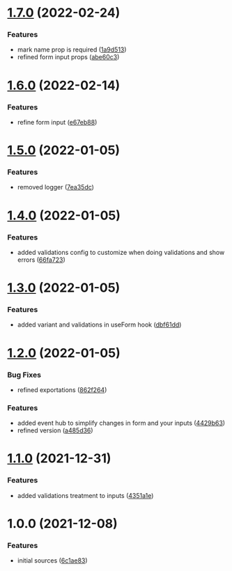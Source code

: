 # [1.7.0](https://github.com/fabio7maia/react-light-form/compare/v1.6.0...v1.7.0) (2022-02-24)


### Features

* mark name prop is required ([1a9d513](https://github.com/fabio7maia/react-light-form/commit/1a9d513b96df4289367d89174723d2ad01dd4cf4))
* refined form input props ([abe60c3](https://github.com/fabio7maia/react-light-form/commit/abe60c3f7d08f9db68597e4cddd167d3bf4ba69f))

# [1.6.0](https://github.com/fabio7maia/react-light-form/compare/v1.5.0...v1.6.0) (2022-02-14)


### Features

* refine form input ([e67eb88](https://github.com/fabio7maia/react-light-form/commit/e67eb88a693c32f469ddf7af6e8174282354380d))

# [1.5.0](https://github.com/fabio7maia/react-light-form/compare/v1.4.0...v1.5.0) (2022-01-05)


### Features

* removed logger ([7ea35dc](https://github.com/fabio7maia/react-light-form/commit/7ea35dccd5b367e4b95de709c61a83f471c43603))

# [1.4.0](https://github.com/fabio7maia/react-light-form/compare/v1.3.0...v1.4.0) (2022-01-05)


### Features

* added validations config to customize when doing validations and show errors ([66fa723](https://github.com/fabio7maia/react-light-form/commit/66fa723674e807051e4a196645ed86bf47e24126))

# [1.3.0](https://github.com/fabio7maia/react-light-form/compare/v1.2.0...v1.3.0) (2022-01-05)


### Features

* added variant and validations in useForm hook ([dbf61dd](https://github.com/fabio7maia/react-light-form/commit/dbf61dd641a1b67229f1897b8c064b61deb873fc))

# [1.2.0](https://github.com/fabio7maia/react-light-form/compare/v1.1.0...v1.2.0) (2022-01-05)


### Bug Fixes

* refined exportations ([862f264](https://github.com/fabio7maia/react-light-form/commit/862f2646cc70f8e55e9609f4b4bf325fe63d7a83))


### Features

* added event hub to simplify changes in form and your inputs ([4429b63](https://github.com/fabio7maia/react-light-form/commit/4429b636d7421186f75d2d50a22200dba43ba205))
* refined version ([a485d36](https://github.com/fabio7maia/react-light-form/commit/a485d36aff2a4072c1a99217d2b6d1af2bb7ea8f))

# [1.1.0](https://github.com/fabio7maia/react-light-form/compare/v1.0.0...v1.1.0) (2021-12-31)


### Features

* added validations treatment to inputs ([4351a1e](https://github.com/fabio7maia/react-light-form/commit/4351a1e2997f88640f6807904532657e7ec51794))

# 1.0.0 (2021-12-08)


### Features

* initial sources ([6c1ae83](https://github.com/fabio7maia/react-light-form/commit/6c1ae83badc0eabc7cc30d97aed80716e223bfd4))
